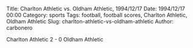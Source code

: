 Title: Charlton Athletic vs. Oldham Athletic, 1994/12/17
Date: 1994/12/17 00:00
Category: sports
Tags: football, football scores, Charlton Athletic, Oldham Athletic
Slug: charlton-athletic-vs-oldham-athletic
Author: carbonero


Charlton Athletic 2 - 0 Oldham Athletic

